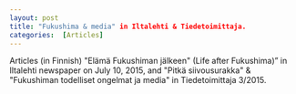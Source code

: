 ```yaml
---
layout: post 
title: "Fukushima & media" in Iltalehti & Tiedetoimittaja.
categories:  [Articles] 
---
```

Articles (in Finnish) "Elämä Fukushiman jälkeen" (Life after Fukushima)” in Iltalehti newspaper on July 10, 2015, and
"Pitkä siivousurakka" & "Fukushiman todelliset ongelmat ja media" in Tiedetoimittaja 3/2015.
